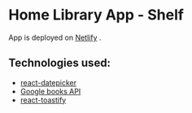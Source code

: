 # Home Library App - Shelf

App is deployed on [Netlify](https://home-library-app.netlify.app/) .

## Technologies used:

- [react-datepicker](https://www.npmjs.com/package/react-datepicker) 
- [Google books API](https://developers.google.com/books/docs/overview)
- [react-toastify](https://www.npmjs.com/package/react-toastify)
